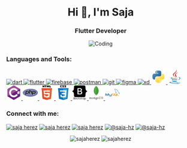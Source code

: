 <h1 align="center">Hi 👋, I'm Saja</h1>
<h3 align="center">Flutter Developer</h3>
<p align="center"><img alt="Coding" width="400" src="https://mir-s3-cdn-cf.behance.net/project_modules/disp/601014116770475.6068beff4640a.gif"><p/>

<h3 align="left">Languages and Tools:</h3>
<p align="left">
<a href="https://dart.dev" target="_blank" rel="noreferrer"> <img src="https://www.vectorlogo.zone/logos/dartlang/dartlang-icon.svg" alt="dart" width="50" height="50"/> </a>
<a href="https://flutter.dev" target="_blank" rel="noreferrer"> <img src="https://www.vectorlogo.zone/logos/flutterio/flutterio-icon.svg" alt="flutter" width="50" height="50"/> </a>
<a href="https://firebase.google.com/" target="_blank" rel="noreferrer"> <img src="https://www.vectorlogo.zone/logos/firebase/firebase-icon.svg" alt="firebase" width="40" height="40"/> </a> 
<a href="https://postman.com" target="_blank" rel="noreferrer"> <img src="https://www.vectorlogo.zone/logos/getpostman/getpostman-icon.svg" alt="postman" width="40" height="40"/> </a> 
<a href="https://git-scm.com/" target="_blank" rel="noreferrer"> <img src="https://www.vectorlogo.zone/logos/git-scm/git-scm-icon.svg" alt="git" width="40" height="40"/> </a> 
<a href="https://www.figma.com/" target="_blank" rel="noreferrer"> <img src="https://www.vectorlogo.zone/logos/figma/figma-icon.svg" alt="figma" width="40" height="40"/> </a>
<a href="https://www.adobe.com/products/xd.html" target="_blank" rel="noreferrer"> <img src="https://cdn.worldvectorlogo.com/logos/adobe-xd.svg" alt="xd" width="40" height="40"/> </a>
<a href="https://www.python.org" target="_blank" rel="noreferrer"> <img src="https://raw.githubusercontent.com/devicons/devicon/master/icons/python/python-original.svg" alt="python" width="40" height="40"/> </a>
<a href="https://www.java.com" target="_blank" rel="noreferrer"> <img src="https://raw.githubusercontent.com/devicons/devicon/master/icons/java/java-original.svg" alt="java" width="40" height="40"/> </a>
<a href="https://www.w3schools.com/cs/" target="_blank" rel="noreferrer"> <img src="https://raw.githubusercontent.com/devicons/devicon/master/icons/csharp/csharp-original.svg" alt="csharp" width="40" height="40"/> </a>
<a href="https://www.php.net" target="_blank" rel="noreferrer"> <img src="https://raw.githubusercontent.com/devicons/devicon/master/icons/php/php-original.svg" alt="php" width="40" height="40"/> </a>
<a href="https://www.w3.org/html/" target="_blank" rel="noreferrer"> <img src="https://raw.githubusercontent.com/devicons/devicon/master/icons/html5/html5-original-wordmark.svg" alt="html5" width="40" height="40"/> </a> 
<a href="https://www.w3schools.com/css/" target="_blank" rel="noreferrer"> <img src="https://raw.githubusercontent.com/devicons/devicon/master/icons/css3/css3-original-wordmark.svg" alt="css3" width="40" height="40"/> </a> 
<a href="https://getbootstrap.com" target="_blank" rel="noreferrer">
<img src="https://raw.githubusercontent.com/devicons/devicon/master/icons/bootstrap/bootstrap-plain-wordmark.svg" alt="bootstrap" width="40" height="40" /> </a>
<a href="https://www.mongodb.com/" target="_blank" rel="noreferrer"> <img src="https://raw.githubusercontent.com/devicons/devicon/master/icons/mongodb/mongodb-original-wordmark.svg" alt="mongodb" width="40" height="40"/> </a>
<a href="https://www.mysql.com/" target="_blank" rel="noreferrer"> <img src="https://raw.githubusercontent.com/devicons/devicon/master/icons/mysql/mysql-original-wordmark.svg" alt="mysql" width="40" height="40"/> </a> 
 </p>

<h3 align="left">Connect with me:</h3>
<p align="left">
<a href="https://github.com/SajaHerez" target="blank"><img align="center" src="https://img.shields.io/badge/GitHub-100000?style=for-the-badge&logo=github&logoColor=white" alt="saja herez" /></a>
<a href="https://www.linkedin.com/in/saja-herez-b27819216" target="blank"><img align="center" src="https://img.shields.io/badge/LinkedIn-0077B5?style=for-the-badge&logo=linkedin&logoColor=white" alt="saja herez" /></a>
<a href="https://discordapp.com/users/867841012671971359" target="blank"><img align="center" src="https://img.shields.io/badge/Discord-7289DA?style=for-the-badge&logo=discord&logoColor=white" alt="saja herez" /></a>
<a href="https://medium.com/@saja-hz" target="blank"><img align="center" src="https://img.shields.io/badge/Medium-12100E?style=for-the-badge&logo=medium&logoColor=white" alt="@saja-hz" /></a>
 <a href="https://github.com/SajaHerez" target="blank"><img align="center" src="https://em-content.zobj.net/source/microsoft-teams/337/backhand-index-pointing-left_medium-light-skin-tone_1f448-1f3fc_1f3fc.png" alt="@saja-hz" height="80" width="100" /></a>
</p>
<div>
<p align="center">
 <img height="180em" src="https://github-readme-streak-stats.herokuapp.com/?user=sajaherez&theme=dracula" alt="sajaherez" />
  <img height="180em" src="https://github-readme-stats.vercel.app/api/top-langs/?username=sajaherez&layout=compact&theme=dracula" alt="sajaherez" />
</p> 
</div>
